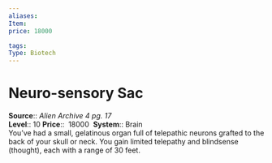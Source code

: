 ```yaml
---
aliases: 
Item:
price: 18000

tags: 
Type: Biotech
---
```


# Neuro-sensory Sac

**Source**:: _Alien Archive 4 pg. 17_  
**Level**:: 10
**Price**::  18000 
**System**:: Brain  
You’ve had a small, gelatinous organ full of telepathic neurons grafted to the back of your skull or neck. You gain limited telepathy and blindsense (thought), each with a range of 30 feet.
